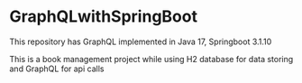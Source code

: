 # GraphQLwithSpringBoot
This repository has GraphQL implemented in Java 17, Springboot 3.1.10

This is a book management project while using H2 database for data storing and GraphQL for api calls
